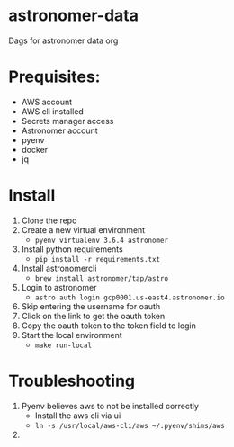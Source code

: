 # astronomer-data
Dags for astronomer data org

# Prequisites:
- AWS account
- AWS cli installed
- Secrets manager access
- Astronomer account
- pyenv
- docker
- jq

# Install
1. Clone the repo
2. Create a new virtual environment
    - `pyenv virtualenv 3.6.4 astronomer`
3. Install python requirements
    - `pip install -r requirements.txt`
4. Install astronomercli
    - `brew install astronomer/tap/astro`
5. Login to astronomer
    - `astro auth login gcp0001.us-east4.astronomer.io`
6. Skip entering the username for oauth
7. Click on the link to get the oauth token
8. Copy the oauth token to the token field to login
9. Start the local environment
    - `make run-local`

# Troubleshooting
1. Pyenv believes aws to not be installed correctly
    - Install the aws cli via ui
    - `ln -s /usr/local/aws-cli/aws ~/.pyenv/shims/aws`
2.